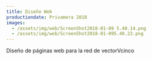 ```yaml
---
title: Diseño Web
productiondate: Privamera 2018
images:
  - /assets/img/web/ScreenShot2018-01-09 5.40.14.png
  - /assets/img/web/ScreenShot2018-01-095.40.23.png
---
```

Diseño de páginas web para la red de vectorVcinco
